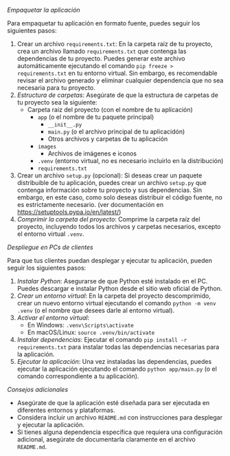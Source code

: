 *Empaquetar la aplicación*

Para empaquetar tu aplicación en formato fuente, puedes seguir los siguientes pasos:

1. Crear un archivo `requirements.txt`: En la carpeta raíz de tu proyecto, crea un archivo llamado `requirements.txt` que contenga las dependencias de tu proyecto. Puedes generar este archivo automáticamente ejecutando el comando `pip freeze > requirements.txt` en tu entorno virtual. Sin embargo, es recomendable revisar el archivo generado y eliminar cualquier dependencia que no sea necesaria para tu proyecto.
2. *Estructura de carpetas*: Asegúrate de que la estructura de carpetas de tu proyecto sea la siguiente:
    - Carpeta raíz del proyecto (con el nombre de tu aplicación)
        - `app` (o el nombre de tu paquete principal)
            - `__init__.py`
            - `main.py` (o el archivo principal de tu aplicacidón)
            - Otros archivos y carpetas de tu aplicación
        - `images`
            - Archivos de imágenes e iconos
        - `.venv` (entorno virtual, no es necesario incluirlo en la distribución)
        - `requirements.txt`
3. Crear un archivo `setup.py` (opcional): Si deseas crear un paquete distribuible de tu aplicación, puedes crear un archivo `setup.py` que contenga información sobre tu proyecto y sus dependencias. Sin embargo, en este caso, como solo deseas distribuir el código fuente, no es estrictamente necesario. (ver documentación en https://setuptools.pypa.io/en/latest/)
4. *Comprimir la carpeta del proyecto*: Comprime la carpeta raíz del proyecto, incluyendo todos los archivos y carpetas necesarios, excepto el entorno virtual `.venv`.

*Despliegue en PCs de clientes*

Para que tus clientes puedan desplegar y ejecutar tu aplicación, pueden seguir los siguientes pasos:

1. *Instalar Python*: Asegurarse de que Python esté instalado en el PC. Puedes descargar e instalar Python desde el sitio web oficial de Python.
2. *Crear un entorno virtual*: En la carpeta del proyecto descomprimido, crear un nuevo entorno virtual ejecutando el comando `python -m venv .venv` (o el nombre que desees darle al entorno virtual).
3. *Activar el entorno virtual*:
    - En Windows: `.venv\Scripts\activate`
    - En macOS/Linux: `source .venv/bin/activate`
4. *Instalar dependencias*: Ejecutar el comando `pip install -r requirements.txt` para instalar todas las dependencias necesarias para la aplicación.
5. *Ejecutar la aplicación*: Una vez instaladas las dependencias, puedes ejecutar la aplicación ejecutando el comando `python app/main.py` (o el comando correspondiente a tu aplicación).

*Consejos adicionales*

- Asegúrate de que la aplicación esté diseñada para ser ejecutada en diferentes entornos y plataformas.
- Considera incluir un archivo `README.md` con instrucciones para desplegar y ejecutar la aplicación.
- Si tienes alguna dependencia específica que requiera una configuración adicional, asegúrate de documentarla claramente en el archivo `README.md`.